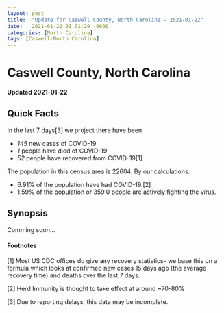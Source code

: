 ```yaml
---
layout: post
title:  "Update for Caswell County, North Carolina - 2021-01-22"
date:   2021-01-22 01:01:29 -0600
categories: [North Carolina]
tags: [Caswell-North Carolina]
---
```


# Caswell County, North Carolina
#### Updated 2021-01-22

## Quick Facts

In the last 7 days[3] we project there have been
- *145* new cases of COVID-19
- *1* people have died of COVID-19
- *52* people have recovered from COVID-19[1]

The population in this census area is 22604. By our calculations:
- 6.91% of the population have had COVID-19.[2]
- 1.59% of the population or 359.0 people are actively fighting the virus.

## Synopsis

Comming soon...


#### Footnotes

[1] Most US CDC offices do give any recovery statistics- we base this on a formula which looks at confirmed new cases
15 days ago (the average recovery time) and deaths over the last 7 days.

[2] Herd Immunity is thought to take effect at around ~70-80%

[3] Due to reporting delays, this data may be incomplete.
 
    